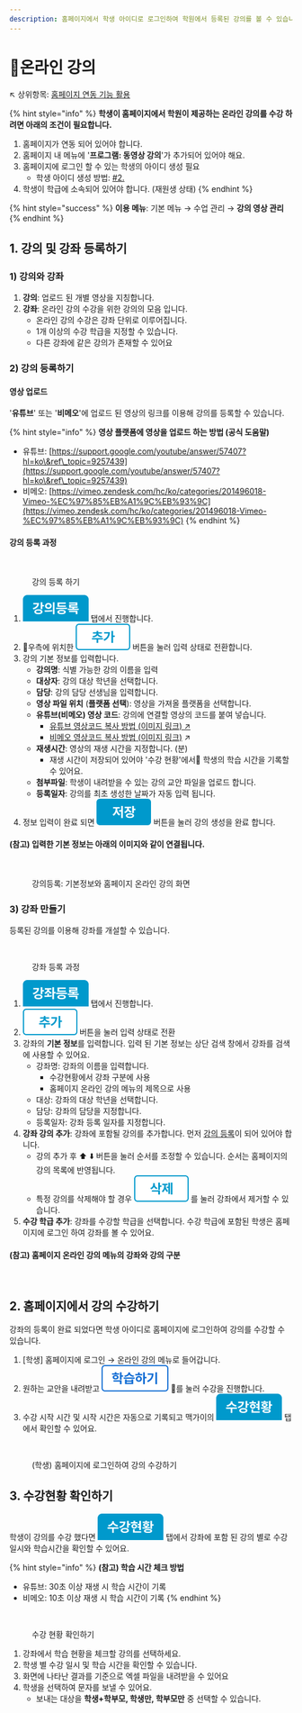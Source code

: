 ```yaml
---
description: 홈페이지에서 학생 아이디로 로그인하여 학원에서 등록된 강의를 볼 수 있습니다.
---
```


# 온라인 강의

↖ 상위항목: [홈페이지 연동 기능 활용](./)

{% hint style="info" %}
**학생이 홈페이지에서 학원이 제공하는 온라인 강의를 수강 하려면 아래의 조건이 필요합니다.**

1. 홈페이지가 연동 되어 있어야 합니다.
2. 홈페이지 내 메뉴에 '**프로그램: 동영상 강의**'가 추가되어 있어야 해요.
3. 홈페이지에 로그인 할 수 있는 학생의 아이디 생성 필요&#x20;
   * 학생 아이디 생성 방법: [#2.](../../get-started/student/adding.md#2. "mention")
4. 학생이 학급에 소속되어 있어야 합니다. (재원생 상태)
{% endhint %}

{% hint style="success" %}
**이용 메뉴**: 기본 메뉴 → 수업 관리 → **강의 영상 관리**
{% endhint %}

## 1. 강의 및 강좌 등록하기

### 1) 강의와 강좌

1. **강의**: 업로드 된 개별 영상을 지칭합니다.
2. **강좌**: 온라인 강의 수강을 위한 강의의 모음 입니다.
   * 온라인 강의 수강은 강좌 단위로 이루어집니다.
   * 1개 이상의 수강 학급을 지정할 수 있습니다.&#x20;
   * 다른 강좌에 같은 강의가 존재할 수 있어요

### 2) 강의 등록하기

#### 영상 업로드

'**유튜브**' 또는 '**비메오**'에 업로드 된 영상의 링크를 이용해 강의를 등록할 수 있습니다.

{% hint style="info" %}
**영상 플랫폼에 영상을 업로드 하는 방법 (공식 도움말)**

* 유튜브: [https://support.google.com/youtube/answer/57407?hl=ko\&ref\_topic=9257439](https://support.google.com/youtube/answer/57407?hl=ko\&ref\_topic=9257439)
* 비메오: [https://vimeo.zendesk.com/hc/ko/categories/201496018-Vimeo-%EC%97%85%EB%A1%9C%EB%93%9C](https://vimeo.zendesk.com/hc/ko/categories/201496018-Vimeo-%EC%97%85%EB%A1%9C%EB%93%9C)
{% endhint %}

#### 강의 등록 과정

<div align="left">

<figure><img src="../../.gitbook/assets/강의등록.png" alt=""><figcaption><p>강의 등록 하기</p></figcaption></figure>

</div>

1. <img src="../../.gitbook/assets/tab_lecture_list.png" alt="" data-size="line"> 탭에서 진행합니다.
2. 우측에 위치한 <img src="../../.gitbook/assets/btn_추가.png" alt="" data-size="line"> 버튼을 눌러 입력 상태로 전환합니다.
3. 강의 기본 정보를 입력합니다.
   * **강의명**: 식별 가능한 강의 이름을 입력&#x20;
   * **대상자**: 강의 대상 학년을 선택합니다.
   * **담당**: 강의 담당 선생님을 입력합니다.
   * **영상 파일 위치** (**플랫폼 선택**): 영상을 가져올 플랫폼을 선택합니다.
   * **유튜브(비메오) 영상 코드**: 강의에 연결할 영상의 코드를 붙여 넣습니다.
     * [유튜브 영상코드 복사 방법 (이미지 링크) ↗](https://imgur.com/a/e7CtkRb)
     * [비메오 영상코드 복사 방법 (이미지 링크)](https://imgur.com/6c5rEYW) ↗
   * **재생시간**: 영상의 재생 시간을 지정합니다. (분)
     * 재생 시간이 저장되어 있어야 '수강 현황'에서 학생의 학습 시간을 기록할 수 있어요.
   * **첨부파일**: 학생이 내려받을 수 있는 강의 교안 파일을 업로드 합니다.
   * **등록일자**: 강의를 최초 생성한 날짜가 자동 입력 됩니다.
4. 정보 입력이 완료 되면 <img src="../../.gitbook/assets/btn_저장.png" alt="" data-size="line"> 버튼을 눌러 강의 생성을 완료 합니다.

#### **(참고) 입력한 기본 정보는 아래의 이미지와 같이 연결됩니다.**

<div align="left">

<figure><img src="../../.gitbook/assets/강의 기본 정보 매칭.png" alt=""><figcaption><p>강의등록: 기본정보와 홈페이지 온라인 강의 화면</p></figcaption></figure>

</div>

### 3) 강좌 만들기

등록된 강의를 이용해 강좌를 개설할 수 있습니다.&#x20;

<div align="left">

<figure><img src="../../.gitbook/assets/강좌등록하기 (1).png" alt=""><figcaption><p>강좌 등록 과정</p></figcaption></figure>

</div>

1. <img src="../../.gitbook/assets/tab_course_register.png" alt="" data-size="line"> 탭에서 진행합니다.
2. <img src="../../.gitbook/assets/btn_추가.png" alt="" data-size="line"> 버튼을 눌러 입력 상태로 전환
3. 강좌의 **기본 정보**를 입력합니다. 입력 된 기본 정보는 상단 검색 창에서 강좌를 검색에 사용할 수 있어요.
   * 강좌명: 강좌의 이름을 입력합니다.
     * 수강현황에서 강좌 구분에 사용
     * 홈페이지 온라인 강의 메뉴의 제목으로 사용
   * 대상: 강좌의 대상 학년을 선택합니다.
   * 담당: 강좌의 담당을 지정합니다.&#x20;
   * 등록일자: 강좌 등록 일자를 지정합니다.
4. **강좌 강의 추가**: 강좌에 포함될 강의를 추가합니다. 먼저 [강의 등록](online-lecture.md#2)이 되어 있어야 합니다.
   * 강의 추가 후 ⬆️ ⬇️ 버튼을 눌러 순서를 조정할 수 있습니다. 순서는 홈페이지의 강의 목록에 반영됩니다.
   * 특정 강의를 삭제해야 할 경우 <img src="../../.gitbook/assets/btn_삭제.png" alt="" data-size="line"> 를 눌러 강좌에서 제거할 수 있습니다.
5. **수강 학급 추가**: 강좌를 수강할 학급을 선택합니다. 수강 학급에 포함된 학생은 홈페이지에 로그인 하여 강좌를 볼 수 있어요.

#### (참고) 홈페이지 온라인 강의 메뉴의 강좌와 강의 구분

<div align="left">

<figure><img src="../../.gitbook/assets/홈페이지_강좌표시.png" alt=""><figcaption></figcaption></figure>

</div>

## 2. 홈페이지에서 강의 수강하기

강좌의 등록이 완료 되었다면 학생 아이디로 홈페이지에 로그인하여 강의를 수강할 수 있습니다.

1. \[학생] 홈페이지에 로그인 → 온라인 강의 메뉴로 들어갑니다.
2. 원하는 교안을 내려받고 <img src="../../.gitbook/assets/btn_lecture_begin.png" alt="" data-size="line"> 를 눌러 수강을 진행합니다.
3. 수강 시작 시간 및 시작 시간은 자동으로 기록되고 맥가이의 <img src="../../.gitbook/assets/tab_course_status.png" alt="" data-size="line"> 탭에서 확인할 수 있어요.

<div align="left">

<figure><img src="../../.gitbook/assets/온라인 강의 수강.png" alt="" width="563"><figcaption><p>(학생) 홈페이지에 로그인하여 강의 수강하기</p></figcaption></figure>

</div>

## 3. 수강현황 확인하기

학생이 강의를 수강 했다면 <img src="../../.gitbook/assets/tab_course_status.png" alt="" data-size="line"> 탭에서 강좌에 포함 된 강의 별로 수강일시와 학습시간을 확인할 수 있어요.

{% hint style="info" %}
**(참고) 학습 시간 체크 방법**

* 유튜브: 30초 이상 재생 시 학습 시간이 기록
* 비메오: 10초 이상 재생 시 학습 시간이 기록
{% endhint %}

<figure><img src="../../.gitbook/assets/수강현황 확인하기.png" alt=""><figcaption><p>수강 현황 확인하기</p></figcaption></figure>

1. 강좌에서 학습 현황을 체크할 강의를 선택하세요.
2. 학생 별 수강 일시 및 학습 시간을 확인할 수 있습니다.
3. 화면에 나타난 결과를 기준으로 엑셀 파일을 내려받을 수 있어요
4. 학생을 선택하여 문자를 보낼 수 있어요.
   * 보내는 대상을 **학생+학부모, 학생만, 학부모만** 중 선택할 수 있습니다.

